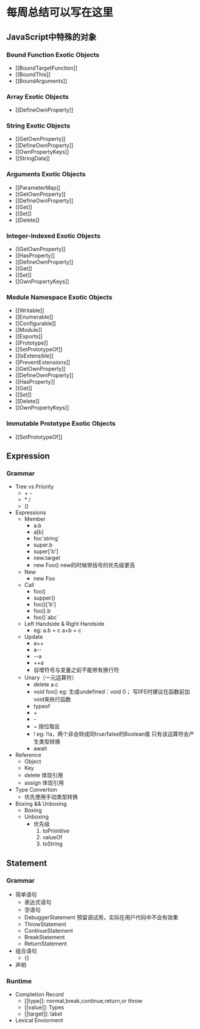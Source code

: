 # 每周总结可以写在这里

## JavaScript中特殊的对象
### Bound Function Exotic Objects
- [[BoundTargetFunction]]
- [[BoundThis]]
- [[BoundArguments]]
### Array Exotic Objects
- [[DefineOwnProperty]]
### String Exotic Objects
- [[GetOwnProperty]]
- [[DefineOwnProperty]]
- [[OwnPropertyKeys]]
- [[StringData]]
### Arguments Exotic Objects
- [[ParameterMap]]
- [[GetOwnProperty]]
- [[DefineOwnProperty]]
- [[Get]]
- [[Set]]
- [[Delete]]
### Integer-Indexed Exotic Objects
- [[GetOwnProperty]]
- [[HasProperty]]
- [[DefineOwnProperty]]
- [[Get]]
- [[Set]]
- [[OwnPropertyKeys]]
### Module Namespace Exotic Objects
- [[Writable]]
- [[Enumerable]]
- [[Configurable]]
- [[Module]]
- [[Exports]]
- [[Prototype]]
- [[SetPrototypeOf]]
- [[IsExtensible]]
- [[PreventExtensions]]
- [[GetOwnProperty]]
- [[DefineOwnProperty]]
- [[HasProperty]]
- [[Get]]
- [[Set]]
- [[Delete]]
- [[OwnPropertyKeys]]
### Immutable Prototype Exotic Objects
- [[SetPrototypeOf]]
## Expression
### Grammar
 - Tree vs Priority
    - \+ \-
    - \* \/
    - ()
 - Expressions
    - Member
        - a.b
        - a[b]
        - foo\`string\`
        - super.b
        - super['b']
        - new.target
        - new Foo() new的时候带括号的优先级更高
    - New
        - new Foo
    - Call
        - foo()
        - supper()
        - foo()['b']
        - foo().b
        - foo()\`abc\`
    - Left Handside & Right Handside
        - eg: a.b = c  a+b = c
    - Update
        - a++
        - a--
        - --a
        - ++a
        - 自增符号与变量之前不能带有换行符
    - Unary（一元运算符）
        - delete a.c
        - void foo()  eg: 生成undefined：void 0； 写IIFE时建议在函数前加void来执行函数
        - typeof
        - \+
        - \-
        - ~ 按位取反
        - ! eg: !!a，两个非会转成同true/false的Boolean值 只有该运算符会产生类型转换
        - await
- Reference
    - Object
    - Key
    - delete 体现引用
    - assign 体现引用
- Type Convertion
    - 优先使用手动类型转换
- Boxing && Unboxing
    - Boxing
    - Unboxing
        - 优先级
            1. toPrimitive
            2. valueOf
            3. toString

## Statement
### Grammar
- 简单语句
    - 表达式语句
    - 空语句
    - DebuggerStatement 预留调试用，实际在用户代码中不会有效果
    - ThrowStatement
    - ContinueStatement
    - BreakStatement
    - ReturnStatement
- 组合语句
    - {}
- 声明
### Runtime
- Completion Record
    - [[type]]: normal,break,continue,return,or throw
    - [[value]]: Types
    - [[target]]: label
- Lexical Enviorment